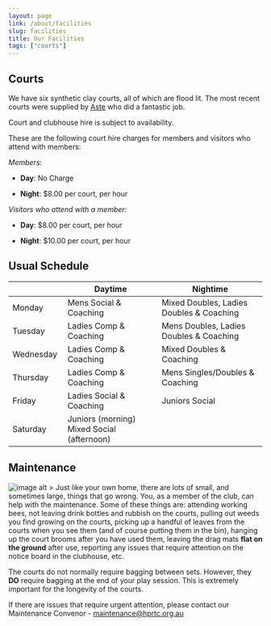 ```yaml
---
layout: page
link: /about/facilities
slug: facilities
title: Our Facilities
tags: ["courts"]
---
```


## Courts

We have six synthetic clay courts, all of which are flood lit. The most recent courts were supplied by [Aste](http://www.aste.com.au/) who did a fantastic job. 

Court and clubhouse hire is subject to availability. 

These are the following court hire charges for members and visitors who attend with members:

_Members_:

 * **Day**: No Charge

 * **Night**: $8.00 per court, per hour

_Visitors who attend with a member:_

* **Day**: $8.00 per court, per hour

* **Night**: $10.00 per court, per hour

## Usual Schedule

 |           | Daytime                                | Nightime                               |
|-----------|----------------------------------------|----------------------------------------|
| Monday    | Mens Social & Coaching                 | Mixed Doubles, Ladies Doubles & Coaching |
| Tuesday   | Ladies Comp & Coaching                 | Mens Doubles, Ladies Doubles & Coaching |
| Wednesday&nbsp; | Ladies Comp & Coaching              | Mixed Doubles & Coaching               |
| Thursday  | Ladies Comp & Coaching                 | Mens Singles/Doubles & Coaching        |
| Friday    | Ladies Social & Coaching               | Juniors Social                         |
| Saturday  | Juniors (morning) Mixed Social (afternoon)&nbsp; |                                        |

## Maintenance

![image alt >](/media/tennis.png) Just like your own home, there are lots of small, and sometimes large, things that go wrong. You, as a member of the club, can help with the maintenance. Some of these things are: attending working bees, not leaving drink bottles and rubbish on the courts, pulling out weeds you find growing on the courts, picking up a handful of leaves from the courts when you see them (and of course putting them in the bin), hanging up the court brooms after you have used them, leaving the drag mats **flat on the ground** after use, reporting any issues that require attention on the notice board in the clubhouse, etc. 

The courts do not normally require bagging between sets. However, they **DO** require bagging at the end of your play session. This is extremely important for the longevity of the courts.

If there are issues that require urgent attention, please contact our Maintenance Convenor - [maintenance@hprtc.org.au](mailto:maintenance@hprtc.org.au)
